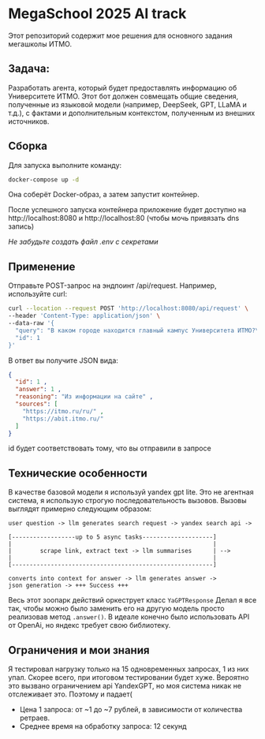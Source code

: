# MegaSchool 2025 AI track

Этот репозиторий содержит мое решения для основного задания мегашколы ИТМО.

## Задача:

Разработать агента, который будет предоставлять информацию об Университете ИТМО. Этот бот
должен совмещать общие сведения, полученные из языковой модели (например, DeepSeek, GPT,
LLaMA и т.д.), с фактами и дополнительным контекстом, полученным из внешних источников.

## Сборка

Для запуска выполните команду:

```bash
docker-compose up -d
```

Она соберёт Docker-образ, а затем запустит контейнер.

После успешного запуска контейнера приложение будет доступно на http://localhost:8080 
и http://localhost:80 (чтобы мочь привязать dns запись)

_Не забудьте создать файл .env с секретами_

## Применение

Отправьте POST-запрос на эндпоинт /api/request. Например, используйте curl:

```bash
curl --location --request POST 'http://localhost:8080/api/request' \
--header 'Content-Type: application/json' \
--data-raw '{
  "query": "В каком городе находится главный кампус Университета ИТМО?\n1. Москва\n2. Санкт-Петербург\n3. Екатеринбург\n4. Нижний Новгород",
  "id": 1
}'
```

В ответ вы получите JSON вида:

```json
{
  "id": 1 ,
  "answer": 1 ,
  "reasoning": "Из информации на сайте" ,
  "sources": [
    "https://itmo.ru/ru/" ,
    "https://abit.itmo.ru/"
  ]
}
```

id будет соответствовать тому, что вы отправили в запросе

## Технические особенности

В качестве базовой модели я используй yandex gpt lite. Это не агентная система, я 
использую строгую последовательность вызовов. Вызовы выглядят примерно следующим образом:

```
user question -> llm generates search request -> yandex search api -> 

[------------------up to 5 async tasks--------------------]
|                                                         |
|        scrape link, extract text -> llm summarises      | -->
|                                                         |
[---------------------------------------------------------]

converts into context for answer -> llm generates answer -> 
json generation -> +++ Success +++
```

Весь этот зоопарк действий оркеструет класс `YaGPTResponse`
Делал я все так, чтобы можно было заменить его на другую модель просто реализовав 
метод `.answer()`. В идеале конечно было использовать API от OpenAi, но яндекс требует 
свою библиотеку. 

## Ограничения и мои знания

Я тестировал нагрузку только на 15 одновременных запросах, 1 из них упал. Скорее всего,
при итоговом тестировании будет хуже. Вероятно это вызвано ограничением api YandexGPT, 
но моя система никак не отслеживает это. Поэтому и падает(

- Цена 1 запроса: от ~1 до ~7 рублей, в зависимости от количества ретраев. 
- Среднее время на обработку запроса: 12 секунд
